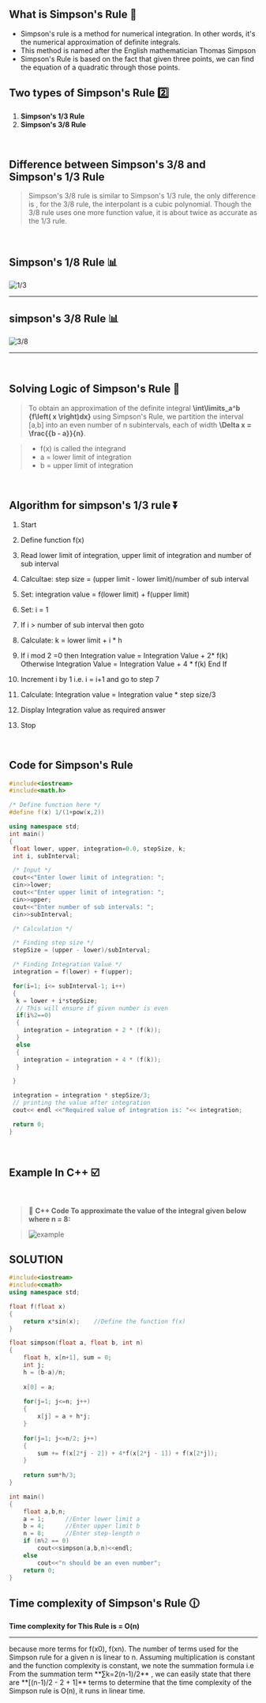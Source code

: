 ## What is Simpson's Rule  :triangular_ruler:

- Simpson's rule is a method for numerical integration. In other words, it's the numerical approximation of definite integrals.
- This method is named after the English mathematician Thomas Simpson 
- Simpson's Rule is based on the fact that given three points, we can find the equation of a quadratic through those points.

## Two types of Simpson's Rule :two:
1. **Simpson's 1/3 Rule**
2. **Simpson's 3/8 Rule**

&nbsp;
## Difference between Simpson's 3/8 and Simpson's 1/3 Rule 
>Simpson's 3/8 rule is similar to Simpson's 1/3 rule, the only difference is , for the 3/8 rule, the interpolant is a cubic polynomial. Though the 3/8 rule uses one more function value, it is about twice as accurate as the 1/3 rule.

&nbsp;
## **Simpson's 1/8 Rule** :bar_chart:

![1/3](https://user-images.githubusercontent.com/85052879/136943604-2758b881-ea02-41e9-8c9f-2b993242b494.jpg)
<hr>

## **simpson's 3/8 Rule** :bar_chart:

![3/8](https://user-images.githubusercontent.com/85052879/136944200-4a375aae-76bd-439c-8270-1204a0920d68.png)
<hr>

&nbsp;
## Solving Logic of Simpson's Rule :brain:

 >To obtain an approximation of the definite integral   **\int\limits_a^b {f\left( x \right)dx}** using Simpson's Rule, we partition the interval [a,b] into an even number  of n subintervals, each of width   **\Delta x = \frac{{b - a}}{n}**.

>- f(x) is called the integrand
>- a = lower limit of integration
>- b = upper limit of integration

&nbsp;

## Algorithm for simpson's 1/3 rule :arrow_double_down:

1. Start

2. Define function f(x)

3. Read lower limit of integration, upper limit of 
   integration and number of sub interval

4. Calcultae: step size = (upper limit - lower limit)/number of sub interval

5. Set: integration value = f(lower limit) + f(upper limit)

6. Set: i = 1

7. If i > number of sub interval then goto 

8. Calculate: k = lower limit + i * h

9. If i mod 2 =0 then 
     Integration value = Integration Value + 2* f(k)
   Otherwise
     Integration Value = Integration Value + 4 * f(k)
   End If

10. Increment i by 1 i.e. i = i+1 and go to step 7

11. Calculate: Integration value = Integration value * step size/3 

12. Display Integration value as required answer

13. Stop 

&nbsp;
## Code for Simpson's Rule

```C++
#include<iostream>
#include<math.h>

/* Define function here */
#define f(x) 1/(1+pow(x,2))

using namespace std;
int main()
{
 float lower, upper, integration=0.0, stepSize, k;
 int i, subInterval;

 /* Input */
 cout<<"Enter lower limit of integration: ";
 cin>>lower;
 cout<<"Enter upper limit of integration: ";
 cin>>upper;
 cout<<"Enter number of sub intervals: ";
 cin>>subInterval;

 /* Calculation */

 /* Finding step size */
 stepSize = (upper - lower)/subInterval;

 /* Finding Integration Value */
 integration = f(lower) + f(upper);

 for(i=1; i<= subInterval-1; i++)
 {
  k = lower + i*stepSize;
  // This will ensure if given number is even 
  if(i%2==0)
  {
    integration = integration + 2 * (f(k));
  }
  else
  {
    integration = integration + 4 * (f(k));
  }

 }

 integration = integration * stepSize/3;
 // printing the value after integration
 cout<< endl <<"Required value of integration is: "<< integration;

 return 0;
}
```
&nbsp;
## Example In C++ :ballot_box_with_check:
&nbsp;
>:pencil: **C++ Code To approximate the value of the integral given below where n = 8:**
&nbsp;

>![example](https://user-images.githubusercontent.com/85052879/136946427-a442e006-88fc-4792-8d35-85c7742f5422.png)


## SOLUTION

```C++
#include<iostream>
#include<cmath>
using namespace std;

float f(float x)
{
	return x*sin(x);	//Define the function f(x)
}

float simpson(float a, float b, int n)
{
	float h, x[n+1], sum = 0;
	int j;
	h = (b-a)/n;
	
	x[0] = a;
	
	for(j=1; j<=n; j++)
	{
		x[j] = a + h*j;
	}
	
	for(j=1; j<=n/2; j++)
	{
		sum += f(x[2*j - 2]) + 4*f(x[2*j - 1]) + f(x[2*j]);
	}
	
	return sum*h/3;
}

int main()
{
	float a,b,n;
	a = 1;		//Enter lower limit a
	b = 4;		//Enter upper limit b
	n = 8;		//Enter step-length n
	if (n%2 == 0)
		cout<<simpson(a,b,n)<<endl;
	else
		cout<<"n should be an even number";
	return 0;
}
```

## Time complexity of Simpson's Rule :clock1230:

**Time complexity for This Rule is = O(n)** 
<hr>
because more terms for f(x0), f(xn). The number of terms used for the Simpson rule for a given n is linear to n. Assuming multiplication is constant and the function complexity is constant, we note the summation formula i.e From the summation term **∑k=2(n-1)/2** , we can easily state that there are **[(n-1)/2 - 2 + 1]** terms to determine that the time complexity of the Simpson rule is O(n), it runs in linear time.